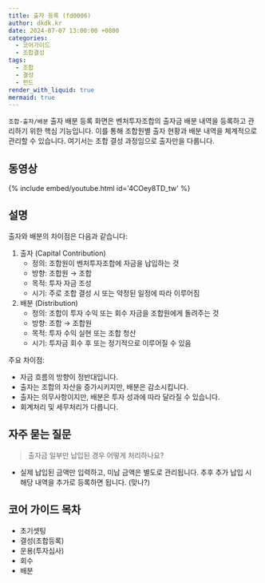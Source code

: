 ```yaml
---
title: 출자 등록 (fd0006)
author: dkdk.kr
date: 2024-07-07 13:00:00 +0800
categories:
  - 코어가이드
  - 조합결성
tags:
  - 조합
  - 결성
  - 펀드
render_with_liquid: true
mermaid: true
---
```

`조합-출자/배분` 출자 배분 등록 화면은 벤처투자조합의 출자금 배분 내역을 등록하고 관리하기 위한 핵심 기능입니다. 이를 통해 조합원별 출자 현황과 배분 내역을 체계적으로 관리할 수 있습니다. 여기서는 조합 결성 과정임으로 출자만을 다룹니다.

## 동영상

{% include embed/youtube.html id='4COey8TD_tw' %}

## 설명

출자와 배분의 차이점은 다음과 같습니다:

1. 출자 (Capital Contribution)
    - 정의: 조합원이 벤처투자조합에 자금을 납입하는 것
    - 방향: 조합원 → 조합
    - 목적: 투자 자금 조성
    - 시기: 주로 조합 결성 시 또는 약정된 일정에 따라 이루어짐
2. 배분 (Distribution)
    - 정의: 조합이 투자 수익 또는 회수 자금을 조합원에게 돌려주는 것
    - 방향: 조합 → 조합원
    - 목적: 투자 수익 실현 또는 조합 청산
    - 시기: 투자금 회수 후 또는 정기적으로 이루어질 수 있음

주요 차이점:

- 자금 흐름의 방향이 정반대입니다.
- 출자는 조합의 자산을 증가시키지만, 배분은 감소시킵니다.
- 출자는 의무사항이지만, 배분은 투자 성과에 따라 달라질 수 있습니다.
- 회계처리 및 세무처리가 다릅니다.


## 자주 묻는 질문

>출자금 일부만 납입된 경우 어떻게 처리하나요?

- 실제 납입된 금액만 입력하고, 미납 금액은 별도로 관리됩니다. 추후 추가 납입 시 해당 내역을 추가로 등록하면 됩니다. (맞나?)


## 코어 가이드 목차

- 초기셋팅
- 결성(조합등록)
- 운용(투자심사)
- 회수
- 배분
